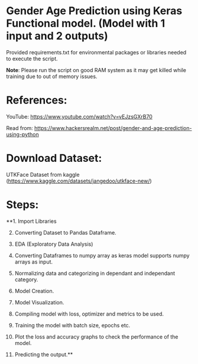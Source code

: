 # Gender Age Prediction using Keras Functional model. (Model with 1 input and 2 outputs)

Provided requirements.txt for environmental packages or libraries needed to execute the script.

**Note**: Please run the script on good RAM system as it may get killed while training due to out of memory issues.

# References:
YouTube: https://www.youtube.com/watch?v=vEJzsGXrB70

Read from: https://www.hackersrealm.net/post/gender-and-age-prediction-using-python

# Download Dataset: 
UTKFace Dataset from kaggle (https://www.kaggle.com/datasets/jangedoo/utkface-new/)


# Steps:
**1. Import Libraries

2. Converting Dataset to Pandas Dataframe.

3. EDA (Exploratory Data Analysis)

4. Converting Dataframes to numpy array as keras model supports numpy arrays as input.

5. Normalizing data and categorizing in dependant and independant category.

6. Model Creation.

7. Model Visualization.

8. Compiling model with loss, optimizer and metrics to be used.

9. Training the model with batch size, epochs etc.

10. Plot the loss and accuracy graphs to check the performance of the model.

11. Predicting the output.**


